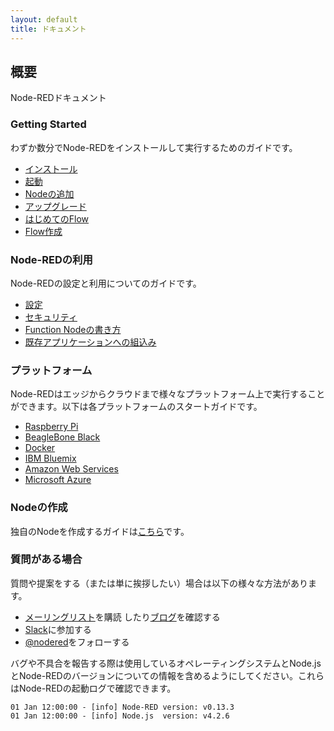 ```yaml
---
layout: default
title: ドキュメント
---
```

## 概要

Node-REDドキュメント

### Getting Started

わずか数分でNode-REDをインストールして実行するためのガイドです。

- [インストール](getting-started/installation.html)
- [起動](getting-started/running.html)
- [Nodeの追加](getting-started/adding-nodes.html)
- [アップグレード](getting-started/upgrading.html)
- [はじめてのFlow](getting-started/first-flow.html)
- [Flow作成](getting-started/second-flow.html)

### Node-REDの利用

Node-REDの設定と利用についてのガイドです。

- [設定](configuration.html)
- [セキュリティ](security.html)
- [Function Nodeの書き方](writing-functions.html)
- [既存アプリケーションへの組込み](embedding.html)

### プラットフォーム

Node-REDはエッジからクラウドまで様々なプラットフォーム上で実行することができます。以下は各プラットフォームのスタートガイドです。

- [Raspberry Pi](hardware/raspberrypi)
- [BeagleBone Black](hardware/beagleboneblack)
- [Docker](platforms/docker)
- [IBM Bluemix](platforms/bluemix)
- [Amazon Web Services](platforms/aws)
- [Microsoft Azure](platforms/azure)

### Nodeの作成

独自のNodeを作成するガイドは[こちら](creating-nodes/)です。

### 質問がある場合

質問や提案をする（または単に挨拶したい）場合は以下の様々な方法があります。

 - [メーリングリスト](https://groups.google.com/forum/#!forum/node-red)を購読
   したり[ブログ](http://blog.nodered.org)を確認する
 - [Slack](http://nodered.org/slack/)に参加する
 - [@nodered](http://twitter.com/nodered)をフォローする

バグや不具合を報告する際は使用しているオペレーティングシステムとNode.jsとNode-REDのバージョンについての情報を含めるようにしてください。これらはNode-REDの起動ログで確認できます。

    01 Jan 12:00:00 - [info] Node-RED version: v0.13.3
    01 Jan 12:00:00 - [info] Node.js  version: v4.2.6
